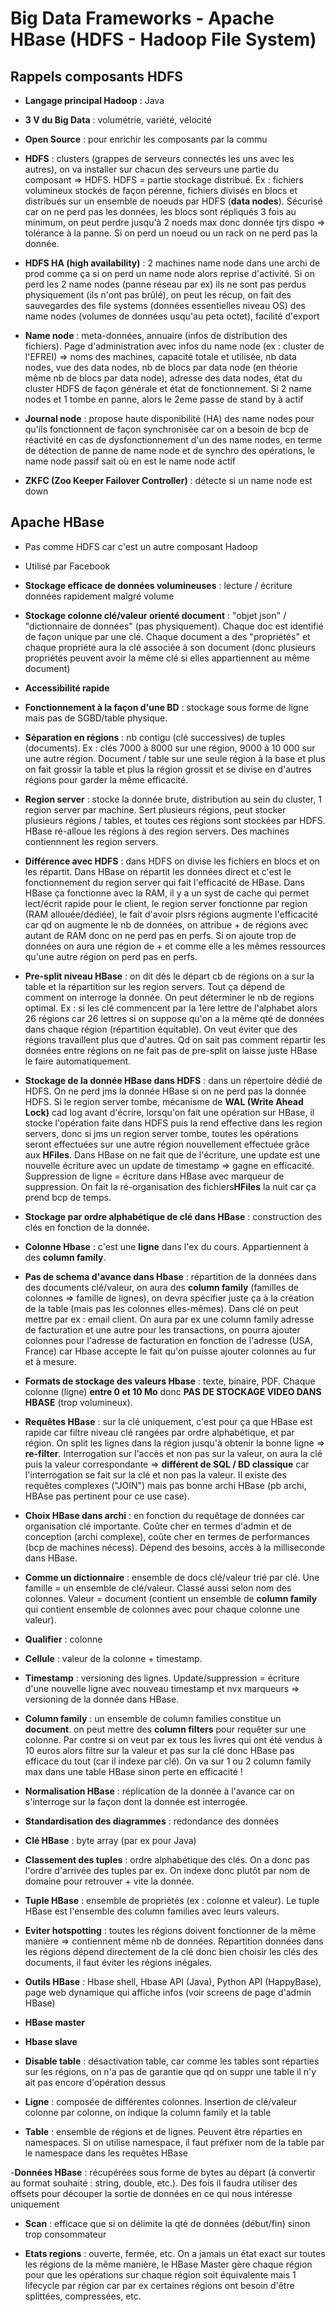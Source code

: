 # Big Data Frameworks - Apache HBase (HDFS - Hadoop File System)

## Rappels composants HDFS

- **Langage principal Hadoop** : Java

- **3 V du Big Data** : volumétrie, variété, vélocité

- **Open Source** : pour enrichir les composants par la commu

- **HDFS** : clusters (grappes de serveurs connectés les uns avec les autres), on va installer sur chacun des serveurs une partie du composant => HDFS. HDFS = partie stockage distribué. Ex : fichiers volumineux stockés de façon pérenne, fichiers divisés en blocs et distribués sur un ensemble de noeuds par HDFS (**data nodes**). Sécurisé car on ne perd pas les données, les blocs sont répliqués 3 fois au minimum, on peut perdre jusqu'à 2 noeds max donc donnée tjrs dispo => tolérance à la panne. Si on perd un noeud ou un rack on ne perd pas la donnée.

- **HDFS HA (high availability)** : 2 machines name node dans une archi de prod comme ça si on perd un name node alors reprise d'activité. Si on perd les 2 name nodes (panne réseau par ex) ils ne sont pas perdus physiquement (ils n'ont pas brûlé), on peut les récup, on fait des sauvegardes des file systems (données essentielles niveau OS) des name nodes (volumes de données usqu'au peta octet), facilité d'export

- **Name node** : meta-données, annuaire (infos de distribution des fichiers). Page d'administration avec infos du name node (ex : cluster de l'EFREI) => noms des machines, capacité totale et utilisée, nb data nodes, vue des data nodes, nb de blocs par data node (en théorie même nb de blocs par data node), adresse des data nodes, état du cluster HDFS de façon générale et état de fonctionnement. Si 2 name nodes et 1 tombe en panne, alors le 2eme passe de stand by à actif

- **Journal node** : propose haute disponibilité (HA) des name nodes pour qu'ils fonctionnent de façon synchronisée car on a besoin de bcp de réactivité en cas de dysfonctionnement d'un des name nodes, en terme de détection de panne de name node et de synchro des opérations, le name node passif sait où en est le name node actif

- **ZKFC (Zoo Keeper Failover Controller)** : détecte si un name node est down

## Apache HBase

- Pas comme HDFS car c'est un autre composant Hadoop

- Utilisé par Facebook

- **Stockage efficace de données volumineuses** : lecture / écriture données rapidement malgré volume

- **Stockage colonne clé/valeur orienté document** : "objet json" / "dictionnaire de données" (pas physiquement). Chaque doc est identifié de façon unique par une clé. Chaque document a des "propriétés" et chaque propriété aura la clé associée à son document (donc plusieurs propriétés peuvent avoir la même clé si elles appartiennent au même document)

- **Accessibilité rapide**

- **Fonctionnement à la façon d'une BD** : stockage sous forme de ligne mais pas de SGBD/table physique.

- **Séparation en régions** : nb contigu (clé successives) de tuples (documents). Ex : clés 7000 à 8000 sur une région, 9000 à 10 000 sur une autre région. Document / table sur une seule région à la base et plus on fait grossir la table et plus la région grossit et se divise en d'autres régions pour garder la même efficacité.

- **Region server** : stocke la donnée brute, distribution au sein du cluster, 1 region server par machine. Sert plusieurs régions, peut stocker plusieurs régions / tables, et toutes ces régions sont stockées par HDFS. HBase ré-alloue les régions à des region servers. Des machines contiennnent les region servers.

- **Différence avec HDFS** : dans HDFS on divise les fichiers en blocs et on les répartit. Dans HBase on répartit les données direct et c'est le fonctionnement du region server qui fait l'efficacité de HBase. Dans HBase ça fonctionne avec la RAM, il y a un syst de cache qui permet lect/écrit rapide pour le client, le region server fonctionne par region (RAM allouée/dédiée), le fait d'avoir plsrs régions augmente l'efficacité car qd on augmente le nb de données, on attribue + de régions avec autant de RAM donc on ne perd pas en perfs. Si on ajoute trop de données on aura une région de + et comme elle a les mêmes ressources qu'une autre région on perd pas en perfs.

- **Pre-split niveau HBase** : on dit dés le départ cb de régions on a sur la table et la répartition sur les region servers. Tout ça dépend de comment on interroge la donnée. On peut déterminer le nb de regions optimal. Ex : si les clé commencent par la 1ère lettre de l'alphabet alors 26 régions car 26 lettres si on suppose qu'on a la même qté de données dans chaque région (répartition équitable). On veut éviter que des régions travaillent plus que d'autres. Qd on sait pas comment répartir les données entre régions on ne fait pas de pre-split on laisse juste HBase le faire automatiquement.

- **Stockage de la donnée HBase dans HDFS** : dans un répertoire dédié de HDFS. On ne perd jms la donnée HBase si on ne perd pas la donnée HDFS. Si le region server tombe, mécanisme de **WAL (Write Ahead Lock)** cad log avant d'écrire, lorsqu'on fait une opération sur HBase, il stocke l'opération faite dans HDFS puis la rend effective dans les region servers, donc si jms un region server tombe, toutes les opérations seront effectuées sur une autre région nouvellement effectuée grâce aux **HFiles**. Dans HBase on ne fait que de l'écriture, une update est une nouvelle écriture avec un update de timestamp => gagne en efficacité. Suppression de ligne = écriture dans HBase avec marqueur de suppression. On fait la ré-organisation des fichiers**HFiles** la nuit car ça prend bcp de temps.

- **Stockage par ordre alphabétique de clé dans HBase** : construction des clés en fonction de la donnée.

- **Colonne Hbase** : c'est une **ligne** dans l'ex du cours. Appartiennent à des **column family**.

- **Pas de schema d'avance dans Hbase** : répartition de la données dans des documents clé/valeur, on aura des **column family** (familles de colonnes => famille de lignes), on devra spécifier juste ça à la création de la table (mais pas les colonnes elles-mêmes). Dans clé on peut mettre par ex : email client. On aura par ex une column family adresse de facturation et une autre pour les transactions, on pourra ajouter colonnes pour l'adresse de facturation en fonction de l'adresse (USA, France) car Hbase accepte le fait qu'on puisse ajouter colonnes au fur et à mesure.

- **Formats de stockage des valeurs Hbase** : texte, binaire, PDF. Chaque colonne (ligne) **entre 0 et 10 Mo** donc **PAS DE STOCKAGE VIDEO DANS HBASE** (trop volumineux).

- **Requêtes HBase** : sur la clé uniquement, c'est pour ça que HBase est rapide car filtre niveau clé rangées par ordre alphabétique, et par région. On split les lignes dans la région jusqu'à obtenir la bonne ligne => **re-filter**. Interrogation sur l'accès et non pas sur la valeur, on aura la clé puis la valeur correspondante => **différent de SQL / BD classique** car l'interrogation se fait sur la clé et non pas la valeur. Il existe des requêtes complexes ("JOIN") mais pas bonne archi HBase (pb archi, HBAse pas pertinent pour ce use case).

- **Choix HBase dans archi** : en fonction du requêtage de données car organisation clé importante. Coûte cher en termes d'admin et de conception (archi complexe), coûte cher en termes de performances (bcp de machines nécess). Dépend des besoins, accès à la milliseconde dans HBase.

- **Comme un dictionnaire** : ensemble de docs clé/valeur trié par clé. Une famille = un ensemble de clé/valeur. Classé aussi selon nom des colonnes. Valeur = document (contient un ensemble de **column family** qui contient ensemble de colonnes avec pour chaque colonne une valeur).

- **Qualifier** : colonne

- **Cellule** : valeur de la colonne + timestamp.

- **Timestamp** : versioning des lignes. Update/suppression = écriture d'une nouvelle ligne avec nouveau timestamp et nvx marqueurs => versioning de la donnée dans HBase.

- **Column family** : un ensemble de column families constitue un **document**. on peut mettre des **column filters** pour requêter sur une colonne. Par contre si on veut par ex tous les livres qui ont été vendus à 10 euros alors filtre sur la valeur et pas sur la clé donc HBase pas efficace du tout (car il indexe par clé). On va sur 1 ou 2 column family max dans une table HBase sinon perte en efficacité !

- **Normalisation HBase** : réplication de la donnée à l'avance car on s'interroge sur la façon dont la donnée est interrogée.

- **Standardisation des diagrammes** : redondance des données

- **Clé HBase** : byte array (par ex pour Java)

- **Classement des tuples** : ordre alphabétique des clés. On a donc pas l'ordre d'arrivée des tuples par ex. On indexe donc plutôt par nom de domaine pour retrouver + vite la donnée.

- **Tuple HBase** : ensemble de propriétés (ex : colonne et valeur). Le tuple HBase est l'ensemble des column families avec leurs valeurs.

- **Eviter hotspotting** : toutes les régions doivent fonctionner de la même manière => contiennent même nb de données. Répartition données dans les régions dépend directement de la clé donc bien choisir les clés des documents, il faut éviter les régions inégales.

- **Outils HBase** : Hbase shell, Hbase API (Java), Python API (HappyBase), page web dynamique qui affiche infos (voir screens de page d'admin HBase)

- **HBase master**

- **Hbase slave**

- **Disable table** : désactivation table, car comme les tables sont réparties sur les régions, on n'a pas de garantie que qd on suppr une table il n'y ait pas encore d'opération dessus

- **Ligne** : composée de différentes colonnes. Insertion de clé/valeur colonne par colonne, on indique la column family et la table

- **Table** : ensemble de régions et de lignes. Peuvent être réparties en namespaces. Si on utilise namespace, il faut préfixer nom de la table par le namespace dans les requêtes HBase

-**Données HBase** : récupérées sous forme de bytes au départ (à convertir au format souhaité : string, double, etc.). Des fois il faudra utiliser des offsets pour découper la sortie de données en ce qui nous intéresse uniquement

- **Scan** : efficace que si on délimite la qté de données (début/fin) sinon trop consommateur

- **Etats regions** : ouverte, fermée, etc. On a jamais un état exact sur toutes les régions de la même manière, le HBase Master gère chaque région pour que les opérations sur chaque région soit équivalente mais 1 lifecycle par région car par ex certaines régions ont besoin d'être splittées, compressées, etc. 










